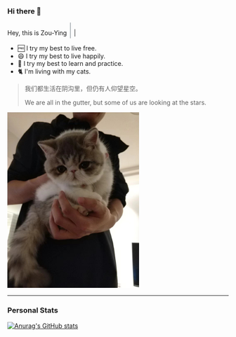 ### Hi there 👋

<!--
**xpzouying/xpzouying** is a ✨ _special_ ✨ repository because its `README.md` (this file) appears on your GitHub profile.


Here are some ideas to get you started:

- 🔭 I’m currently working on ...
- 🌱 I’m currently learning ...
- 👯 I’m looking to collaborate on ...
- 🤔 I’m looking for help with ...
- 💬 Ask me about ...
- 📫 How to reach me: ...
- 😄 Pronouns: ...
- ⚡ Fun fact: ...
-->

Hey, this is Zou-Ying <span class="blinking-cursor" style="font-weight: 100; font-size: 30px; color:#2E3D48;">|</span>
<blink>|</blink>

- 🆓 I try my best to live free.
- 😄 I try my best to live happily.
- 💪 I try my best to learn and practice.
- 🐈 I'm living with my cats.


> 我们都生活在阴沟里，但仍有人仰望星空。
>
> We are all in the gutter, but some of us are looking at the stars.

<img src="./assets/paofu.jpg" width="300">

<br />

<hr />

### Personal Stats

  [![Anurag's GitHub stats](https://github-readme-stats.vercel.app/api?username=xpzouying&count_private=true&show_icons=true)](https://github.com/anuraghazra/github-readme-stats)
